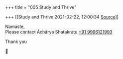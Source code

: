 +++
title = "005 Study and Thrive"

+++
[[Study and Thrive	2021-02-22, 12:00:34 [Source](https://groups.google.com/g/samskrita/c/T7f9zamV6pQ)]]



Namaste,  
Please contact Āchārya Shatakratu [+91 9996121993](tel:+91%2099961%2021993)

  

Thank you  
  




